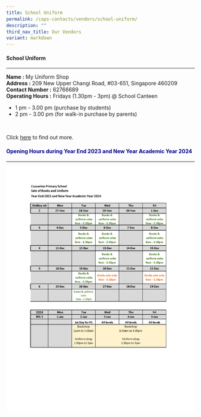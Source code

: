```yaml
---
title: School Uniform
permalink: /caps-contacts/vendors/school-uniform/
description: ""
third_nav_title: Our Vendors
variant: markdown
---
```

#### School Uniform
---
**Name :** My Uniform Shop 
<br>
**Address :** 209 New Upper Changi Road, #03-651, Singapore 460209
<br>
**Contact Number :** 62766689 
<br>
**Operating Hours :**  Fridays (1.30pm - 3pm) @ School Canteen
*   1&nbsp;pm - 3.00 pm (purchase by students)
*   2 pm - 3.00 pm (for walk-in purchase by parents)
<br>

Click [here](https://www.myuniformshop.com.sg/) to find out more.

<h4 style="color:DarkBlue;">Opening Hours during Year End 2023 and New Year Academic Year 2024</h4>

----

![](/images/year%20end%20book%20&amp;%20uniform%20sales%2012oct23.png)